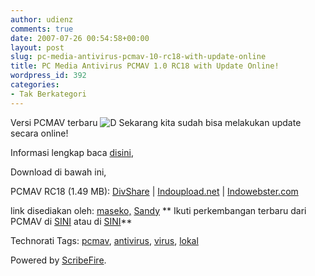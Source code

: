 ```yaml
---
author: udienz
comments: true
date: 2007-07-26 00:54:58+00:00
layout: post
slug: pc-media-antivirus-pcmav-10-rc18-with-update-online
title: PC Media Antivirus PCMAV 1.0 RC18 with Update Online!
wordpress_id: 392
categories:
- Tak Berkategori
---
```






Versi PCMAV terbaru ![D](http://sandynata.wordpress.com/wp-includes/images/smilies/icon_biggrin.gif)
Sekarang kita sudah bisa melakukan update secara online!

Informasi lengkap baca [disini](http://virusindonesia.com/2007/07/21/pcmav-rc18-with-online-update/),

Download di bawah ini,

PCMAV RC18 (1.49 MB):
[DivShare](http://www.divshare.com/download/1336742-892) | [Indoupload.net](http://indoupload.net/files/6336/PCMAV/PC_MEDIA-4Vupdated.zip) | [Indowebster.com](http://www.indowebster.com/PC_Media_Antivirus_PCMAV_RC18_Cleaner_and_RTP_Update.html)

link disediakan oleh: [maseko,](http://maseko.com/2007/07/22/pc-media-antivirus-pcmav-10-rc18-cleaner-dan-rtp-update-online/) [Sandy](http://sandynata.wordpress.com/2007/07/22/pc-media-antivirus-pcmav-10-rc18-with-update-online/)
**
Ikuti perkembangan terbaru dari PCMAV di [SINI](http://sandynata.wordpress.com/tag/security/pcmav/) atau di [SINI](http://www.virusindonesia.com/)**

Technorati Tags: [pcmav](http://technorati.com/tag/pcmav), [antivirus](http://technorati.com/tag/antivirus), [virus](http://technorati.com/tag/virus), [lokal](http://technorati.com/tag/lokal)


Powered by [ScribeFire](http://scribefire.com/).
